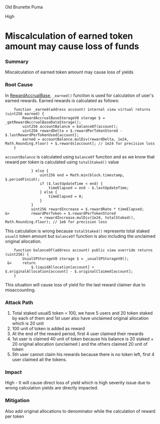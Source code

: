 Old Brunette Puma

High

# Miscalculation of earned token amount may cause loss of funds

### Summary

Miscalculation of earned token amount may cause loss of yields

### Root Cause

In [RewardAccrualBase](https://github.com/sherlock-audit/2024-10-usual-labs-v1/blob/4fb4a64a479e0b9b8f93934220e891c29d54df33/pegasus/packages/solidity/src/modules/RewardAccrualBase.sol#L134C1-L139C6), `_earned()` function is used for calculation of user's earned rewards. Earned rewards is calculated as follows:

```solidity
    function _earned(address account) internal view virtual returns (uint256 earned) {
        RewardAccrualBaseStorageV0 storage $ = _getRewardAccrualBaseDataStorage();
        uint256 accountBalance = balanceOf(account);
        uint256 rewardDelta = $.rewardPerTokenStored - $.lastRewardPerTokenUsed[account];
        earned = accountBalance.mulDiv(rewardDelta, 1e24, Math.Rounding.Floor) + $.rewards[account]; // 1e24 for precision loss
    }
```

`accountBalance` is calculated using `balanceOf` function and as we know that reward per token is calculated using `totalStaked()` value

```solidity
            } else {
                uint256 end = Math.min(block.timestamp, $.periodFinish);
                if ($.lastUpdateTime < end) {
                    timeElapsed = end - $.lastUpdateTime;
                } else {
                    timeElapsed = 0;
                }
            }
            uint256 rewardIncrease = $.rewardRate * timeElapsed;
&>          rewardPerToken = $.rewardPerTokenStored
                + rewardIncrease.mulDiv(1e24, totalStaked(), Math.Rounding.Floor); // 1e6 for precision loss
```

This calculation is wrong because `totalStaked()` represents total staked `usualS` token amount but `balanceOf` function is also including the unclaimed original allocation. 

```solidity
    function balanceOf(address account) public view override returns (uint256) {
        UsualSPStorageV0 storage $ = _usualSPStorageV0();
 &>     return
            $.liquidAllocation[account] + $.originalAllocation[account] - $.originalClaimed[account];
    }
```

This situation will cause loss of yield for the last reward claimer due to misaccounting.

### Attack Path

1. Total staked usualS token = 100, we have 5 users and 20 token staked by each of them and 1st user also have unclaimed original allocation which is 20 unit
2. 100 unit of token is added as reward
3. At the end of the reward period, first 4 user claimed their rewards
4. 1st user is claimed 40 unit of token because his balance is 20 staked + 20 original allocation (unclaimed ) and the others claimed 20 unit of token
5. 5th user cannot claim his rewards because there is no token left, first 4 user claimed all the tokens. 

### Impact

High - It will cause direct loss of yield which is high severity issue due to wrong calculation yields are directly impacted.

### Mitigation

Also add original allocations to denominator while the calculation of reward per token
